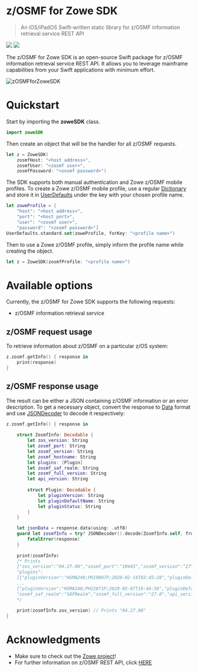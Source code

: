 # z/OSMF for Zowe SDK

> An iOS/iPadOS Swift-written static library for z/OSMF information retrieval service REST API

![](https://img.shields.io/badge/license-EPL--2.0-blue) ![](https://img.shields.io/badge/version-0.1.0-yellow)

The z/OSMF for Zowe SDK is an open-source Swift package for z/OSMF information retrieval service REST API. It allows you to leverage mainframe capabilities from your Swift applications with minimum effort.

![zOSMFforZoweSDK](/../screenshots/Scrshots/zosmf/zOSMFforZoweSDK01.png?raw=true "zOSMFforZoweSDK")

# Quickstart

Start by importing the **zoweSDK** class. 

```swift
import zoweSDK
```

Then create an object that will be the handler for all z/OSMF requests. 

```swift
let z = ZoweSDK(
    zosmfHost: "<host address>", 
    zosmfUser: "<zosmf user>", 
    zosmfPassword: "<zosmf password>")
```

The SDK supports both manual authentication and Zowe z/OSMF mobile profiles. To create a Zowe z/OSMF mobile profile, use a regular <a href="https://developer.apple.com/documentation/swift/dictionary" target="_blank">Dictionary</a> and store it in <a href="https://developer.apple.com/documentation/foundation/userdefaults" target="_blank">UserDefaults</a> under the key with your chosen profile name. 

```swift
let zoweProfile = [
    "host": "<host address>", 
    "port": "<host port>", 
    "user": "<zosmf user>", 
    "password": "<zosmf password>"]
UserDefaults.standard.set(zoweProfile, forKey: "<profile name>")
```

Then to use a Zowe z/OSMF profile, simply inform the profile name while creating the object.

```swift
let z = ZoweSDK(zosmfProfile: "<profile name>")
```

# Available options

Currently, the z/OSMF for Zowe SDK supports the following requests:

* z/OSMF information retrieval service 

## z/OSMF request usage

To retrieve information about z/﻿OSMF on a particular z/OS system:

```swift
z.zosmf.getInfo() { response in 
    print(response) 
}
```

## z/OSMF response usage

The result can be either a JSON containing z/OSMF information or an error description. To get a necessary object, convert the response to <a href="https://developer.apple.com/documentation/foundation/data" target="_blank">Data</a> format and use <a href="https://developer.apple.com/documentation/foundation/jsondecoder" target="_blank">JSONDecoder</a> to decode it respectively: 

```swift
z.zosmf.getInfo() { response in 
    
    struct ZosmfInfo: Decodable {
        let zos_version: String
        let zosmf_port: String
        let zosmf_version: String
        let zosmf_hostname: String
        let plugins: [Plugin]
        let zosmf_saf_realm: String
        let zosmf_full_version: String
        let api_version: String
    
        struct Plugin: Decodable {
            let pluginVersion: String
            let pluginDefaultName: String
            let pluginStatus: String
        }
    }

    let jsonData = response.data(using: .utf8)
    guard let zosmfInfo = try? JSONDecoder().decode(ZosmfInfo.self, from: jsonData!) else {
        fatalError(response)
    }
    
    print(zosmfInfo)
    /* Prints
    {"zos_version":"04.27.00","zosmf_port":"10443","zosmf_version":"27","zosmf_hostname":"S0W1.DAL-EBIS.IHOST.COM",
    "plugins":
    [{"pluginVersion":"HSMA240;PH19887P;2020-02-14T03:45:28","pluginDefaultName":"z\/OS Operator Consoles","pluginStatus":"ACTIVE"},
    ...
    {"pluginVersion":"HSMA240;PH22871P;2020-05-07T19:44:58","pluginDefaultName":"Cloud Provisioning","pluginStatus":"ACTIVE"}],
    "zosmf_saf_realm":"SAFRealm","zosmf_full_version":"27.0","api_version":"1"}
    */
    
    print(zosmfInfo.zos_version) // Prints "04.27.00"
}
```

# Acknowledgments

* Make sure to check out the [Zowe project](https://github.com/zowe)!
* For further information on z/OSMF REST API, click [HERE](https://www.ibm.com/support/knowledgecenter/SSLTBW_2.1.0/com.ibm.zos.v2r1.izua700/IZUHPINFO_RESTServices.htm)
